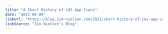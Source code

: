 ```yaml
---
title: "A Short History of iOS App Icons"
date: "2022-06-09"
linkUrl: "https://blog.jim-nielsen.com/2022/short-history-of-ios-app-icons/?ref=rogerwong.me"
linkSource: "Jim Nielsen’s Blog"
---
```



